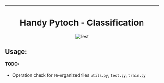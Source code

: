---   
<div align="center">    

# Handy Pytoch - **Classification**     

![Test](https://img.shields.io/badge/LSC-PSD-red?style=flat-square&logo=python)
  
</div>

## Usage:



#### TODO:
- Operation check for re-organized files `utils.py`, `test.py`, `train.py`



